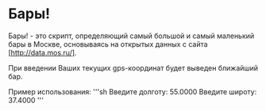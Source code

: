 # Бары!

Бары! - это скрипт, определяющий самый большой и самый маленький бары в 
Москве, основываясь на открытых данных с сайта [http://data.mos.ru/].

При введении Ваших текущих gps-координат будет выведен ближайший бар.

Пример использования:
'''sh
Введите долготу: 55.0000
Введите широту: 37.4000
'''